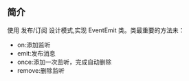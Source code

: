 ## 简介

使用 发布/订阅 设计模式,实现 EventEmit 类。类最重要的方法未：

- on:添加监听
- emit:发布消息
- once:添加一次监听，完成自动删除
- remove:删除监听

